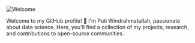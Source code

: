 ![Welcome](https://media.giphy.com/media/l0HlBO7eyXzSZkJri/giphy.gif)

Welcome to my GitHub profile! 👋 I'm Puti Windrahmatullah, passionate about data science. Here, you'll find a collection of my projects, research, and contributions to open-source communities.

